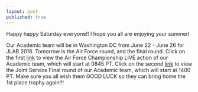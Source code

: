 ```yaml
---
layout: post
published: true
---
```

Happy happy Saturday everyone!!
I hope you all are enjoying your summer!

Our Academic team will be in Washington DC from June 22 - June 26 for JLAB 2018. Tomorrow is the Air Force round, and the final round. 
Click on the first [link](https://www.youtube.com/watch?v=SZ5juylrhkU&index=5&list=PLL627wXRH-Y6ch3paIXjTsP8q6dIGhGo0) to view the Air Force Championship LIVE action of our Academic team, which will start at 0845 PT.
Click on the second [link](https://www.youtube.com/watch?v=8ukBKl1C1F4&list=PLL627wXRH-Y6ch3paIXjTsP8q6dIGhGo0&index=7) to view the Joint Service Final round of our Academic team, which will start at 1400 PT.
Make sure you all wish them GOOD LUCK so they can bring home the 1st place trophy again!!!
